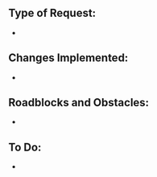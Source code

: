 **Type of Request:**
-
-

**Changes Implemented:**
-
-

**Roadblocks and Obstacles:**
-
-

**To Do:**
-
-
